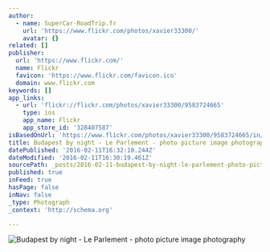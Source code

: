 ```yaml
---
author:
  - name: SuperCar-RoadTrip.fr
    url: 'https://www.flickr.com/photos/xavier33300/'
    avatar: {}
related: []
publisher:
  url: 'https://www.flickr.com/'
  name: Flickr
  favicon: 'https://www.flickr.com/favicon.ico'
  domain: www.flickr.com
keywords: []
app_links:
  - url: 'flickr://flickr.com/photos/xavier33300/9583724665'
    type: ios
    app_name: Flickr
    app_store_id: '328407587'
isBasedOnUrl: 'https://www.flickr.com/photos/xavier33300/9583724665/in/photolist-fAT6sa-9SW52v-a6pRQe-bwAdke-5m7ddH-7Qbfeu-8sFVVS-7Jqm5K-4Qvv3R-5X776q-7Csb1o-8DZXzF-7xfnRv-8kXaCy-7zuBLD-7FNoF6-7wBt3L-rUnHyy-8poKYm-5kMVAP-ddCVmu-6ZFu87-deyo47-6mGsHy-6v4GWC-7DnP44-8nUe8e-iENcGh-iWfU2x-8QktU6-btcamm-cban3J-rWprWA-7SP2fT-8VQ8y5-8mPrhh-97mpFS-8KZnWx-jxiUyZ-c6Jk5y-r9Qr3L-cdtNzd-7E5DeZ-d4Y7BJ-nb16jD-8tMF5x-qmuVAM-7BsiNi-jmz6ij-96VRju'
title: Budapest by night - Le Parlement - photo picture image photography
datePublished: '2016-02-11T16:32:10.244Z'
dateModified: '2016-02-11T16:30:19.461Z'
sourcePath: _posts/2016-02-11-budapest-by-night-le-parlement-photo-picture-image-photo.md
published: true
inFeed: true
hasPage: false
inNav: false
_type: Photograph
_context: 'http://schema.org'

---
```

![Budapest by night - Le Parlement - photo picture image photography](https://farm8.staticflickr.com/7460/9583724665_fb059b448b_b.jpg)